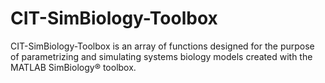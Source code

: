 # CIT-SimBiology-Toolbox

CIT-SimBiology-Toolbox is an array of functions designed for the purpose of parametrizing and simulating systems biology models created with the MATLAB SimBiology® toolbox. 
